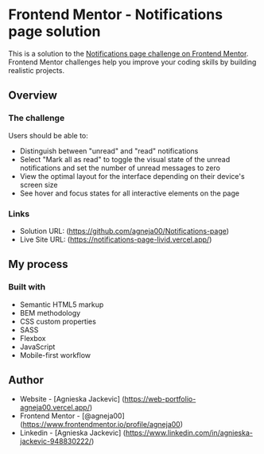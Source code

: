 # Frontend Mentor - Notifications page solution

This is a solution to the [Notifications page challenge on Frontend Mentor](https://www.frontendmentor.io/challenges/notifications-page-DqK5QAmKbC). Frontend Mentor challenges help you improve your coding skills by building realistic projects. 

## Overview

### The challenge

Users should be able to:

- Distinguish between "unread" and "read" notifications
- Select "Mark all as read" to toggle the visual state of the unread notifications and set the number of unread messages to zero
- View the optimal layout for the interface depending on their device's screen size
- See hover and focus states for all interactive elements on the page

### Links

- Solution URL: (https://github.com/agneja00/Notifications-page)
- Live Site URL: (https://notifications-page-livid.vercel.app/)

## My process

### Built with

- Semantic HTML5 markup
- BEM methodology
- CSS custom properties
- SASS
- Flexbox
- JavaScript
- Mobile-first workflow

## Author

- Website - [Agnieska Jackevic] (https://web-portfolio-agneja00.vercel.app/)
- Frontend Mentor - [@agneja00] (https://www.frontendmentor.io/profile/agneja00)
- Linkedin - [Agnieska Jackevic] (https://www.linkedin.com/in/agnieska-jackevic-948830222/)
